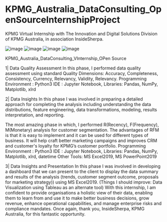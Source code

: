 # KPMG_Australia_DataConsulting_OpenSourceInternshipProject
 KPMG Virtual Internship with The Innovation and Digital Solutions Division of KPMG Australia, in association InsideSherpa.


![image](https://user-images.githubusercontent.com/70578021/194561441-8a0b4e3a-4536-42c1-baa1-696f456ce057.png)
![image](https://user-images.githubusercontent.com/70578021/194561536-9956a628-81c3-49b2-aa5d-6d1f24eb6f7b.png) 
![image](https://user-images.githubusercontent.com/70578021/194561623-7f854029-38f1-4d7e-886a-1d7b53953b0d.png)
![image](https://user-images.githubusercontent.com/70578021/194561828-032f47fa-e33a-42b1-a6e0-a00946159f8d.png)

KPMG_Australia_DataConsulting_VInternship_OPen Source

1| Data Quality Assessment In this phase, I performed data quality assessment using standard Quality Dimensions: Accuracy, Completeness, Consistency, Currency, Relevancy, Validity, Relevancy. Programming Environment : Python3 IDE : Jupyter Notebook,
Libraries: Pandas, NumPy, Matplotlib, xlrd

2| Data Insights In this phase I was involved in preparing a detailed approach for completing the analysis including understanding the data distributions, feature engineering, data transformations, modeling, results interpretation, and reporting.

The most amazing phase in which, I performed R(Recency), F(Frequency), M(Monetary) analysis for customer segmentation. The advantages of RFM is that it is easy to implement and it can be used for different types of business. It will help craft better marketing campaigns and improves CRM and customer's loyalty for KPMG’s customer portfolio. Programming Environment : Python3 IDE : Jupyter Notebook,
Libraries: Pandas, NumPy, Matplotlib, xlrd, datetime
Other Tools: MS Excel2019, MS PowerPoint2019


3| Data Insights and Presentation
In this phase I was involved in developing a dashboard that we can present to the client to display the data summary and results of the analysis (trends, customer segment outcome, proposals for marketing strategy)) using MS Excel2019.
(Things I should improve: Data Visualization using Tableau as an alternate tool)
With this internship, I am confident to provide organisations a holistic view of their data, enabling them to learn from and use it to make better business decisions, grow revenue, enhance operational capabilities, and manage enterprise risks and compliance mandates. Once again, thank you, InsideSherpa, KPMG Australia, for this fantastic opportunity.
